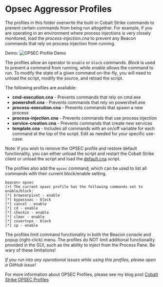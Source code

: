 # Opsec Aggressor Profiles

The profiles in this folder overwrite the built-in Cobalt Strike commands to prevent certain commands from being run altogether. For example, if you are operating in an environment where process injections is very closely monitored, load the *process-injection.cna* to prevent any Beacon commands that rely on process injection from running. 

Demo:
![OPSEC Profile Demo](https://bluescreenofjeff.com/assets/cobalt-strike-opsec-profiles/cobalt-strike-powershell-opsec-profile-demo.gif)

The profiles allow an operator to `enable` or `block` commands. *Block* is used to prevent a command from running, while *enable* allows the command to run. To modify the state of a given command on-the-fly, you will need to unload the script, modify the source, and reload the script.

The following profiles are available:

* **cmd-execution.cna** - Prevents commands that rely on cmd.exe
* **powershell.cna** - Prevents commands that rely on powershell.exe
* **process-execution.cna** - Prevents commands that spawn a new process
* **process-injection.cna** - Prevents commands that use process injection
* **service-creation.cna** - Prevents commands that create new services
* **template.cna** - Includes all commands with an on/off variable for each command at the top of the script. Edit as needed for your specific use-case.

Note: if you wish to remove the OPSEC profile and restore default functionality, you can either unload the script and restart the Cobalt Strike client or unload the script and load the [default.cna](https://www.cobaltstrike.com/aggressor-script/default.cna) script.

The profiles also add the `opsec` command, which can be used to list all commands with their current block/enable setting.

```
beacon> opsec
[+] The current opsec profile has the following commands set to enable/block: 
[*] browserpivot - enable
[*] bypassuac - block
[*] cancel - enable
[*] cd - enable
[*] checkin - enable
[*] clear - enable
[*] covertvpn - block
[*] cp - enable
```


The profiles limit command functionality in both the Beacon console and popup (right-click) menu. The profiles do NOT limit additional functionality provided in the GUI, such as the ability to inject from the Process Pane. Be wary of these limitations!

*If you run into any operational issues while using this profiles, please open a GitHub issue!*

For more information about OPSEC Profiles, please see my blog post [Cobalt Strike OPSEC Profiles](https://bluescreenofjeff.com/2018-01-23-cobalt-strike-opsec-profiles/)